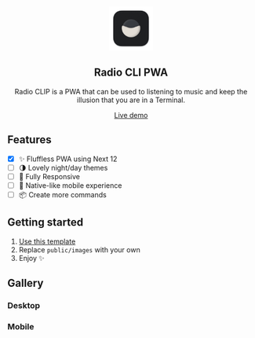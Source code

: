 <p align="center">
	<img alt="Rice Bowl" src="public/images/icon-512.png" width="90">
	<h2 align="center">Radio CLI PWA</h2>
</p>

<p align="center">Radio CLIP is a PWA that can be used to listening to music and keep the illusion that you are in a Terminal.</p>

<p align="center">
	<a href="https://google.com">Live demo</a>
</p>

<p align="center">
	<!-- <a href="https://web.dev/measure">
		<img alt="100% lighthouse scores" src="https://img.shields.io/badge/lighthouse-100%25-845EF7.svg?logo=lighthouse&logoColor=white&style=flat-square" />
	</a> -->
</p>

## Features

- [x] ✨ Fluffless PWA using Next 12
- [ ] 🌗 Lovely night/day themes
- [ ] 🦄 Fully Responsive
- [ ] 📱 Native-like mobile experience
- [ ] 📦 Create more commands

## Getting started

1. [Use this template](https://github.com/mvllow/next-pwa-template/generate)
2. Replace `public/images` with your own
3. Enjoy ✨

## Gallery

### Desktop

<!-- <img alt="" src="" width="500" /> -->

### Mobile

<!-- <img alt="" src="" width="500" /> -->

